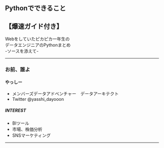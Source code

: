 ## Pythonでできること  
## 【爆速ガイド付き】
Webをしていたピカピカ一年生の  
データエンジニアのPythonまとめ  
-ソースを添えて-

---
### お前、誰よ
#### やっしー
- メンバーズデータアドベンチャー　データアーキテクト
- Twitter @yasshi_dayooon
##### INTEREST
- BIツール
- 市場、株価分析
- SNSマーケティング
---
